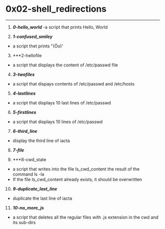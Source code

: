 # 0x02-shell_redirections
---
1. ***0-hello_world***
-a script that prints Hello, World

2. ***1-confused_smiley***
- a script thet prints "(Ôo)' 

3. ***2-hellofile
- a script that displays the content of /etc/passwd file

4. ***3-twofiles***
- a script that dispays contents of /etc/passwd and /etc/hosts

5. ***4-lastlines***
- a script that displays 10 last lines of /etc/passwd

6. ***5-firstlines***
- a script that displays 10 lines of /etc/passwd

7. ***6-third_line***
- display the third line of iacta

8. ***7-file***

9. ***8-cwd_state
- a script that writes into the file ls_cwd_content the result of the command ls -la
- If the file ls_cwd_content already exists, it should be overwritten

10. ***9-duplicate_last_line***
- duplicate the last line of iacta

11. ***10-no_more_js***
- a script that deletes all the regular files with .js extension in the cwd and its sub-dirs
